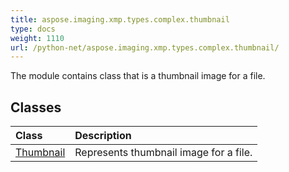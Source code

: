```yaml
---
title: aspose.imaging.xmp.types.complex.thumbnail
type: docs
weight: 1110
url: /python-net/aspose.imaging.xmp.types.complex.thumbnail/
---
```



The module contains class that is a thumbnail image for a file.

## **Classes**
| **Class** | **Description** |
| :- | :- |
| [Thumbnail](/imaging/python-net/aspose.imaging.xmp.types.complex.thumbnail/thumbnail/) | Represents thumbnail image for a file. |
